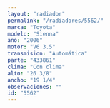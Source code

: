 ```yaml
---
layout: "radiador"
permalink: "/radiadores/5562/"
marca: "Toyota"
modelo: "Sienna"
ano: "2006"
motor: "V6 3.5"
transmision: "Automática"
parte: "433861"
clima: "Con clima"
alto: "26 3/8"
ancho: "19 1/4"
observaciones: ""
id: "5562"
---
```


